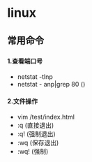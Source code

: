 # linux

## 常用命令

###

####

#### 1.查看端口号

- netstat -tlnp
- netstat - anp|grep 80  ()


#### 2.文件操作

- vim /test/index.html
- :q (直接退出)
- :q! (强制退出)
- :wq (保存退出)
- :wq! (强制)